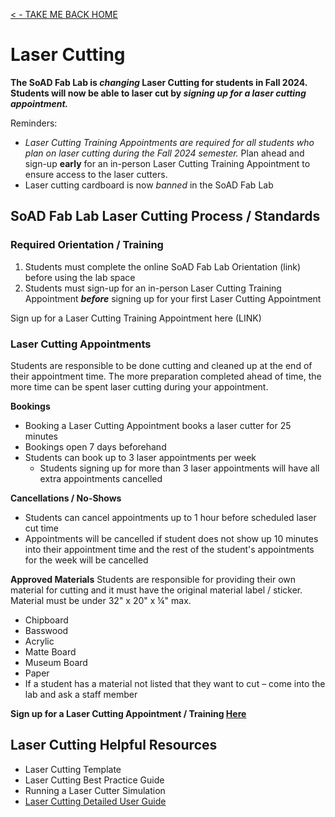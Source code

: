 
[< - TAKE ME BACK HOME ](/README.md)

# Laser Cutting

**The SoAD Fab Lab is *changing* Laser Cutting for students in Fall 2024. Students will now be able to laser cut by *signing up for a laser cutting appointment.***

Reminders:
* *Laser Cutting Training Appointments are required for all students who plan on laser cutting during the Fall 2024 semester.* Plan ahead and sign-up **early** for an in-person Laser Cutting Training Appointment to ensure access to the laser cutters.
* Laser cutting cardboard is now *banned* in the SoAD Fab Lab

## SoAD Fab Lab Laser Cutting Process / Standards

### Required Orientation / Training
1. Students must complete the online SoAD Fab Lab Orientation (link) before using the lab space
2. Students must sign-up for an in-person Laser Cutting Training Appointment ***before*** signing up for your first Laser Cutting Appointment

Sign up for a Laser Cutting Training Appointment here (LINK) 

### Laser Cutting Appointments 
Students are responsible to be done cutting and cleaned up at the end of their appointment time. The more preparation completed ahead of time, the more time can be spent laser cutting during your appointment. 

**Bookings**
* Booking a Laser Cutting Appointment books a laser cutter for 25 minutes
* Bookings open 7 days beforehand 
* Students can book up to 3 laser appointments per week
  * Students signing up for more than 3 laser appointments will have all extra appointments cancelled

**Cancellations / No-Shows**
* Students can cancel appointments up to 1 hour before scheduled laser cut time
* Appointments will be cancelled if student does not show up 10 minutes into their appointment time and the rest of the student's appointments for the week will be cancelled

**Approved Materials**
Students are responsible for providing their own material for cutting and it must have the original material label / sticker. Material must be under 32" x 20" x ¼" max. 

* Chipboard
* Basswood
* Acrylic
* Matte Board
* Museum Board
* Paper
* If a student has a material not listed that they want to cut – come into the lab and ask a staff member 

**Sign up for a Laser Cutting Appointment / Training [Here](https://outlook.office365.com/owa/calendar/booking-LaserCuttingNYITManhattan@nyinstituteoftechnology.onmicrosoft.com/bookings/)**

## Laser Cutting Helpful Resources
* Laser Cutting Template
* Laser Cutting Best Practice Guide
* Running a Laser Cutter Simulation
* [Laser Cutting Detailed User Guide](https://github.com/DigitalFabricationLab-NYIT-SoAD/resources/blob/main/UserGuides/LaserCutters.md)


